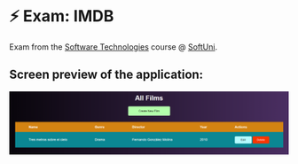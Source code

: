 # :zap: Exam: IMDB

Exam from the [Software Technologies](https://github.com/OgnyanDD/Software-Technologies) course @ [SoftUni](https://softuni.bg/).<br/>

## Screen preview of the application:
![Preview](https://github.com/OgnyanDD/Software-Technologies/blob/master/_OLD%20EXAMS%20PREPARATION/02.%20IMDB/AppPreview.png)
